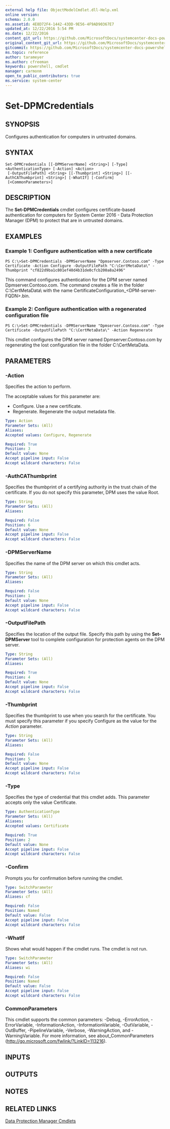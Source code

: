 ```yaml
---
external help file: ObjectModelCmdlet.dll-Help.xml
online version: 
schema: 2.0.0
ms.assetid: 4E8D72F4-1442-43DD-9E56-4F9AD90367E7
updated_at: 12/22/2016 5:54 PM
ms.date: 12/22/2016
content_git_url: https://github.com/MicrosoftDocs/systemcenter-docs-powershell/blob/live/systemcenter-cmdlets/SystemCenter2016/DataProtectionManager/vlatest/Set-DPMCredentials.md
original_content_git_url: https://github.com/MicrosoftDocs/systemcenter-docs-powershell/blob/live/systemcenter-cmdlets/SystemCenter2016/DataProtectionManager/vlatest/Set-DPMCredentials.md
gitcommit: https://github.com/MicrosoftDocs/systemcenter-docs-powershell/blob/17c3a51bd892aad46c731d9f381f0704b4815004/systemcenter-cmdlets/SystemCenter2016/DataProtectionManager/vlatest/Set-DPMCredentials.md
ms.topic: reference
author: tarameyer
ms.author: cfreeman
keywords: powershell, cmdlet
manager: carmonm
open_to_public_contributors: true
ms.service: system-center
---
```


# Set-DPMCredentials

## SYNOPSIS
Configures authentication for computers in untrusted domains.

## SYNTAX

```
Set-DPMCredentials [[-DPMServerName] <String>] [-Type] <AuthenticationType> [-Action] <Action>
 [-OutputFilePath] <String> [[-Thumbprint] <String>] [[-AuthCAThumbprint] <String>] [-WhatIf] [-Confirm]
 [<CommonParameters>]
```

## DESCRIPTION
The **Set-DPMCredentials** cmdlet configures certificate-based authentication for computers for System Center 2016 - Data Protection Manager (DPM) to protect that are in untrusted domains.

## EXAMPLES

### Example 1: Configure authentication with a new certificate
```
PS C:\>Set-DPMCredentials -DPMServerName "Dpmserver.Contoso.com" -Type Certificate -Action Configure -OutputFilePath "C:\CertMetaData\" -Thumbprint "cf822d9ba1c801ef40d4b31de0cfcb200a8a2496"
```

This command configures authentication for the DPM server named Dpmserver.Contoso.com.
The command creates a file in the folder C:\CertMetaData\ with the name CertificateConfiguration_\<DPM-server-FQDN\>.bin.

### Example 2: Configure authentication with a regenerated configuration file
```
PS C:\>Set-DPMCredentials -DPMServerName "Dpmserver.Contoso.com" -Type Certificate -OutputFilePath "C:\CertMetaData\" -Action Regenerate
```

This cmdlet configures the DPM server named Dpmserver.Contoso.com by regenerating the lost configuration file in the folder C:\CertMetaData\.

## PARAMETERS

### -Action
Specifies the action to perform.

The acceptable values for this parameter are:

- Configure.
Use a new certificate.
- Regenerate.
Regenerate the output metadata file.

```yaml
Type: Action
Parameter Sets: (All)
Aliases: 
Accepted values: Configure, Regenerate

Required: True
Position: 3
Default value: None
Accept pipeline input: False
Accept wildcard characters: False
```

### -AuthCAThumbprint
Specifies the thumbprint of a certifying authority in the trust chain of the certificate.
If you do not specify this parameter, DPM uses the value Root.

```yaml
Type: String
Parameter Sets: (All)
Aliases: 

Required: False
Position: 6
Default value: None
Accept pipeline input: False
Accept wildcard characters: False
```

### -DPMServerName
Specifies the name of the DPM server on which this cmdlet acts.

```yaml
Type: String
Parameter Sets: (All)
Aliases: 

Required: False
Position: 1
Default value: None
Accept pipeline input: False
Accept wildcard characters: False
```

### -OutputFilePath
Specifies the location of the output file.
Specify this path by using the **Set-DPMServer** tool to complete configuration for protection agents on the DPM server.

```yaml
Type: String
Parameter Sets: (All)
Aliases: 

Required: True
Position: 4
Default value: None
Accept pipeline input: False
Accept wildcard characters: False
```

### -Thumbprint
Specifies the thumbprint to use when you search for the certificate.
You must specify this parameter if you specify Configure as the value for the *Action* parameter.

```yaml
Type: String
Parameter Sets: (All)
Aliases: 

Required: False
Position: 5
Default value: None
Accept pipeline input: False
Accept wildcard characters: False
```

### -Type
Specifies the type of credential that this cmdlet adds.
This parameter accepts only the value Certificate.

```yaml
Type: AuthenticationType
Parameter Sets: (All)
Aliases: 
Accepted values: Certificate

Required: True
Position: 2
Default value: None
Accept pipeline input: False
Accept wildcard characters: False
```

### -Confirm
Prompts you for confirmation before running the cmdlet.

```yaml
Type: SwitchParameter
Parameter Sets: (All)
Aliases: cf

Required: False
Position: Named
Default value: False
Accept pipeline input: False
Accept wildcard characters: False
```

### -WhatIf
Shows what would happen if the cmdlet runs.
The cmdlet is not run.

```yaml
Type: SwitchParameter
Parameter Sets: (All)
Aliases: wi

Required: False
Position: Named
Default value: False
Accept pipeline input: False
Accept wildcard characters: False
```

### CommonParameters
This cmdlet supports the common parameters: -Debug, -ErrorAction, -ErrorVariable, -InformationAction, -InformationVariable, -OutVariable, -OutBuffer, -PipelineVariable, -Verbose, -WarningAction, and -WarningVariable. For more information, see about_CommonParameters (http://go.microsoft.com/fwlink/?LinkID=113216).

## INPUTS

## OUTPUTS

## NOTES

## RELATED LINKS

[Data Protection Manager Cmdlets](xref:SystemCenter2016/DataProtectionManager/vlatest/DataProtectionManager.md)

